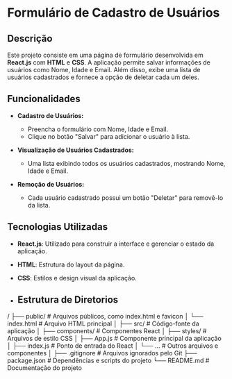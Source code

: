 # Formulário de Cadastro de Usuários

## Descrição

Este projeto consiste em uma página de formulário desenvolvida em **React.js** com **HTML** e **CSS**. A aplicação permite salvar informações de usuários como Nome, Idade e Email. Além disso, exibe uma lista de usuários cadastrados e fornece a opção de deletar cada um deles.

## Funcionalidades

- **Cadastro de Usuários:**
  - Preencha o formulário com Nome, Idade e Email.
  - Clique no botão "Salvar" para adicionar o usuário à lista.

- **Visualização de Usuários Cadastrados:**
  - Uma lista exibindo todos os usuários cadastrados, mostrando Nome, Idade e Email.

- **Remoção de Usuários:**
  - Cada usuário cadastrado possui um botão "Deletar" para removê-lo da lista.

## Tecnologias Utilizadas

- **React.js**: Utilizado para construir a interface e gerenciar o estado da aplicação.
- **HTML**: Estrutura do layout da página.
- **CSS**: Estilos e design visual da aplicação.

- ## Estrutura de Diretorios
/
├── public/                # Arquivos públicos, como index.html e favicon
│   └── index.html         # Arquivo HTML principal
│
├── src/                   # Código-fonte da aplicação
│   ├── components/        # Componentes React
│   ├── styles/            # Arquivos de estilo CSS
│   ├── App.js             # Componente principal da aplicação
│   ├── index.js           # Ponto de entrada do React
│   └── ...                # Outros arquivos e componentes
│
├── .gitignore             # Arquivos ignorados pelo Git
├── package.json           # Dependências e scripts do projeto
└── README.md              # Documentação do projeto
